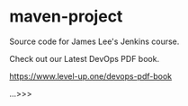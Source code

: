 # maven-project
Source code for James Lee's Jenkins course.

Check out our Latest DevOps PDF book.

https://www.level-up.one/devops-pdf-book

...>>>
